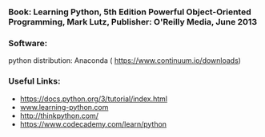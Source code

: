 
### Book: Learning Python, 5th Edition Powerful Object-Oriented Programming,  Mark Lutz, Publisher: O'Reilly Media, June 2013

### Software: 
python distribution: Anaconda ( https://www.continuum.io/downloads)

### Useful Links:
* https://docs.python.org/3/tutorial/index.html
* www.learning-python.com
* http://thinkpython.com/
* https://www.codecademy.com/learn/python

